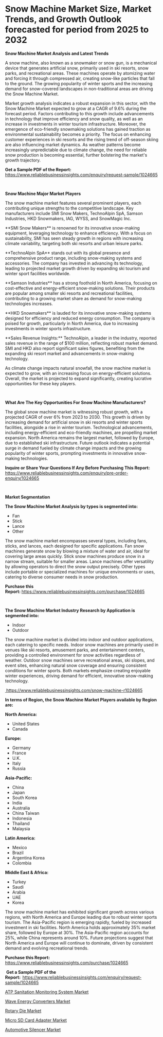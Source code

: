 <p><h1>Snow Machine Market Size, Market Trends, and Growth Outlook forecasted for period from 2025 to 2032</h1></p><p><strong>Snow Machine Market Analysis and Latest Trends</strong></p>
<p><p>A snow machine, also known as a snowmaker or snow gun, is a mechanical device that generates artificial snow, primarily used in ski resorts, snow parks, and recreational areas. These machines operate by atomizing water and forcing it through compressed air, creating snow-like particles that fall to the ground. The growing popularity of winter sports and the increasing demand for snow-covered landscapes in non-traditional areas are driving the Snow Machine Market.</p><p>Market growth analysis indicates a robust expansion in this sector, with the Snow Machine Market expected to grow at a CAGR of 9.6% during the forecast period. Factors contributing to this growth include advancements in technology that improve efficiency and snow quality, as well as an increase in investments in winter tourism infrastructure. Moreover, the emergence of eco-friendly snowmaking solutions has gained traction as environmental sustainability becomes a priority. The focus on enhancing customer experiences in ski resorts and the rising trend of off-season skiing are also influencing market dynamics. As weather patterns become increasingly unpredictable due to climate change, the need for reliable snow production is becoming essential, further bolstering the market's growth trajectory.</p></p>
<p><strong>Get a Sample PDF of the Report:&nbsp;</strong> <a href="https://www.reliablebusinessinsights.com/enquiry/request-sample/1024665?utm_campaign=1091&utm_medium=2&utm_source=Github&utm_content=ia&utm_term=06032025&utm_id=snow-machine">https://www.reliablebusinessinsights.com/enquiry/request-sample/1024665</a></p>
<p>&nbsp;</p>
<p><strong>Snow Machine Major Market Players</strong></p>
<p><p>The snow machine market features several prominent players, each contributing unique strengths to the competitive landscape. Key manufacturers include SMI Snow Makers, TechnoAlpin SpA, Samson Industries, HKD Snowmakers, IAG, WYSS, and SnowMagic Inc.</p><p>**SMI Snow Makers** is renowned for its innovative snow-making equipment, leveraging technology to enhance efficiency. With a focus on sustainability, SMI has seen steady growth in regions with increasing climate variability, targeting both ski resorts and urban leisure parks. </p><p>**TechnoAlpin SpA** stands out with its global presence and comprehensive product range, including snow-making systems and accessories. The company has invested in advancing its technology, leading to projected market growth driven by expanding ski tourism and winter sport facilities worldwide.</p><p>**Samson Industries** has a strong foothold in North America, focusing on cost-effective and energy-efficient snow-making solutions. Their products are popular among smaller ski resorts and recreational facilities, contributing to a growing market share as demand for snow-making technologies increases.</p><p>**HKD Snowmakers** is lauded for its innovative snow-making systems designed for efficiency and reduced energy consumption. The company is poised for growth, particularly in North America, due to increasing investments in winter sports infrastructure.</p><p>**Sales Revenue Insights:** TechnoAlpin, a leader in the industry, reported sales revenue in the range of $100 million, reflecting robust market demand. SMI and HKD also report significant sales figures, benefiting from the expanding ski resort market and advancements in snow-making technology.</p><p>As climate change impacts natural snowfall, the snow machine market is expected to grow, with an increasing focus on energy-efficient solutions. Overall, the market is projected to expand significantly, creating lucrative opportunities for these key players.</p></p>
<p>&nbsp;</p>
<p><strong>What Are The Key Opportunities For Snow Machine Manufacturers?</strong></p>
<p><p>The global snow machine market is witnessing robust growth, with a projected CAGR of over 6% from 2023 to 2030. This growth is driven by increasing demand for artificial snow in ski resorts and winter sports facilities, alongside a rise in winter tourism. Technological advancements, including energy-efficient and eco-friendly machines, are propelling market expansion. North America remains the largest market, followed by Europe, due to established ski infrastructure. Future outlook indicates a potential surge in demand fueled by climate change impacts and the growing popularity of winter sports, prompting investments in innovative snow-making technologies.</p></p>
<p><strong>Inquire or Share Your Questions If Any Before Purchasing This Report:</strong> <a href="https://www.reliablebusinessinsights.com/enquiry/pre-order-enquiry/1024665?utm_campaign=1091&utm_medium=2&utm_source=Github&utm_content=ia&utm_term=06032025&utm_id=snow-machine">https://www.reliablebusinessinsights.com/enquiry/pre-order-enquiry/1024665</a></p>
<p>&nbsp;</p>
<p><strong>Market Segmentation</strong></p>
<p><strong>The Snow Machine Market Analysis by types is segmented into:</strong></p>
<p><ul><li>Fan</li><li>Stick</li><li>Lance</li><li>Other</li></ul></p>
<p><p>The snow machine market encompasses several types, including fans, sticks, and lances, each designed for specific applications. Fan snow machines generate snow by blowing a mixture of water and air, ideal for covering large areas quickly. Stick snow machines produce snow in a narrow stream, suitable for smaller areas. Lance machines offer versatility by allowing operators to direct the snow output precisely. Other types include portable or specialized machines for unique environments or uses, catering to diverse consumer needs in snow production.</p></p>
<p><strong>Purchase this Report:&nbsp;</strong><a href="https://www.reliablebusinessinsights.com/purchase/1024665?utm_campaign=1091&utm_medium=2&utm_source=Github&utm_content=ia&utm_term=06032025&utm_id=snow-machine">https://www.reliablebusinessinsights.com/purchase/1024665</a></p>
<p>&nbsp;</p>
<p><strong>The Snow Machine Market Industry Research by Application is segmented into:</strong></p>
<p><ul><li>Indoor</li><li>Outdoor</li></ul></p>
<p><p>The snow machine market is divided into indoor and outdoor applications, each catering to specific needs. Indoor snow machines are primarily used in venues like ski resorts, amusement parks, and entertainment centers, providing a controlled environment for snow activities regardless of weather. Outdoor snow machines serve recreational areas, ski slopes, and event sites, enhancing natural snow coverage and ensuring consistent conditions for winter sports. Both markets emphasize creating enjoyable winter experiences, driving demand for efficient, innovative snow-making technology.</p></p>
<p><a href="https://www.reliablebusinessinsights.com/snow-machine-r1024665?utm_campaign=1091&utm_medium=2&utm_source=Github&utm_content=ia&utm_term=06032025&utm_id=snow-machine">&nbsp;https://www.reliablebusinessinsights.com/snow-machine-r1024665</a></p>
<p><strong>In terms of Region, the Snow Machine Market Players available by Region are:</strong></p>
<p>
    <p> <strong> North America: </strong>
        <ul>
            <li>United States</li>
            <li>Canada</li>
        </ul>
        </p> 
    <p> <strong> Europe: </strong>
        <ul>
            <li>Germany</li>
            <li>France</li>
            <li>U.K.</li>
            <li>Italy</li>
            <li>Russia</li>
        </ul>
        </p> 
    <p> <strong> Asia-Pacific: </strong>
        <ul>
            <li>China</li>
            <li>Japan</li>
            <li>South Korea</li>
            <li>India</li>
            <li>Australia</li>
            <li>China Taiwan</li>
            <li>Indonesia</li>
            <li>Thailand</li>
            <li>Malaysia</li>
        </ul>
        </p> 
    <p> <strong> Latin America: </strong>
        <ul>
            <li>Mexico</li>
            <li>Brazil</li>
            <li>Argentina Korea</li>
            <li>Colombia</li>
        </ul>
        </p> 
    <p> <strong> Middle East & Africa: </strong>
        <ul>
            <li>Turkey</li>
            <li>Saudi</li>
            <li>Arabia</li>
            <li>UAE</li>
            <li>Korea</li>
        </ul>
    </p>
    </p>
<p><p>The snow machine market has exhibited significant growth across various regions, with North America and Europe leading due to robust winter sports tourism. The Asia-Pacific region is emerging rapidly, fueled by increased investment in ski facilities. North America holds approximately 35% market share, followed by Europe at 30%. The Asia-Pacific region accounts for 25%, while China represents around 10%. Future projections suggest that North America and Europe will continue to dominate, driven by consistent demand and evolving recreational trends.</p></p>
<p><strong>Purchase this Report: </strong><a href="https://www.reliablebusinessinsights.com/purchase/1024665?utm_campaign=1091&utm_medium=2&utm_source=Github&utm_content=ia&utm_term=06032025&utm_id=snow-machine">https://www.reliablebusinessinsights.com/purchase/1024665</a></p>
<p>&nbsp;<strong>Get a Sample PDF of the Report:&nbsp;&nbsp;</strong><a href="https://www.reliablebusinessinsights.com/enquiry/request-sample/1024665?utm_campaign=1091&utm_medium=2&utm_source=Github&utm_content=ia&utm_term=06032025&utm_id=snow-machine">https://www.reliablebusinessinsights.com/enquiry/request-sample/1024665</a></p>
<p><strong></strong></p>
<p><p><a href="https://github.com/donsonjupa/Market-Research-Report-List-1/blob/main/atp-sanitation-monitoring-system-market.md?utm_campaign=1091&utm_medium=2&utm_source=Github&utm_content=ia&utm_term=06032025&utm_id=snow-machine">ATP Sanitation Monitoring System Market</a></p><p><a href="https://github.com/roehrtizonov/Market-Research-Report-List-1/blob/main/wave-energy-converters-market.md?utm_campaign=1091&utm_medium=2&utm_source=Github&utm_content=ia&utm_term=06032025&utm_id=snow-machine">Wave Energy Converters Market</a></p><p><a href="https://github.com/paullsiskec4/Market-Research-Report-List-1/blob/main/rotary-die-market.md?utm_campaign=1091&utm_medium=2&utm_source=Github&utm_content=ia&utm_term=06032025&utm_id=snow-machine">Rotary Die Market</a></p><p><a href="https://github.com/sgroitrieu7f/Market-Research-Report-List-1/blob/main/micro-sd-card-adapter-market.md?utm_campaign=1091&utm_medium=2&utm_source=Github&utm_content=ia&utm_term=06032025&utm_id=snow-machine">Micro SD Card Adapter Market</a></p><p><a href="https://github.com/zhininzacher/Market-Research-Report-List-1/blob/main/automotive-silencer-market.md?utm_campaign=1091&utm_medium=2&utm_source=Github&utm_content=ia&utm_term=06032025&utm_id=snow-machine">Automotive Silencer Market</a></p></p>